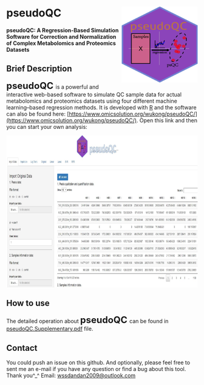 # pseudoQC<img src="www/pseudoQC_original.jpg" align="right" height="200" width="200"/>
#### pseudoQC: A Regression-Based Simulation Software for Correction and Normalization of Complex Metabolomics and Proteomics Datasets

## Brief Description
**<font size='5'> pseudoQC </font>** is a powerful and interactive web-based software to simulate QC sample data for actual metabolomics and proteomics datasets using four different machine learning–based regression methods. It is developed with [R](https://www.r-project.org/) and the software can also be found here: [https://www.omicsolution.org/wukong/pseudoQC/](https://www.omicsolution.org/wukong/pseudoQC/). Open this link and then you can start your own analysis:

<img src="www/shouye.jpg" align="center" height="400" width="800"/>

## How to use
The detailed operation about **<font size='5'> pseudoQC </font>** can be found in [pseudoQC.Supplementary.pdf]() file.

## Contact
You could push an issue on this github. And optionally, please feel free to sent me an e-mail if you have any question or find a bug about this tool. Thank you^_^
Email: wssdandan2009@outlook.com
